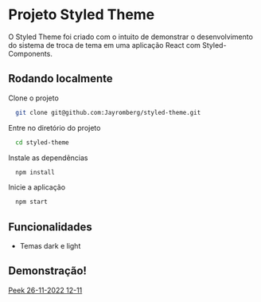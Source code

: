 # Projeto Styled Theme

O Styled Theme foi criado com o intuito de demonstrar o desenvolvimento do sistema de troca de tema em uma aplicação React com Styled-Components.

## Rodando localmente

Clone o projeto

```bash
  git clone git@github.com:Jayromberg/styled-theme.git
```

Entre no diretório do projeto

```bash
  cd styled-theme
```

Instale as dependências

```bash
  npm install
```

Inicie a aplicação

```bash
  npm start
```

## Funcionalidades

- Temas dark e light

## Demonstração!

[Peek 26-11-2022 12-11](https://user-images.githubusercontent.com/95861623/204096088-193f3b30-30f0-4394-80ae-9f5ebd1ec454.gif)


